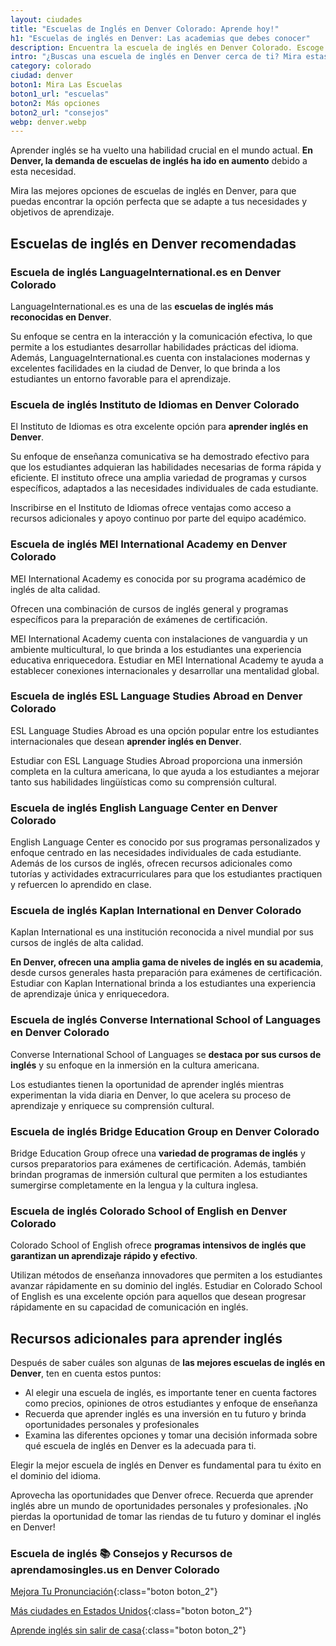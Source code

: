 ```yaml
---
layout: ciudades
title: "Escuelas de Inglés en Denver Colorado: Aprende hoy!"
h1: "Escuelas de inglés en Denver: Las academias que debes conocer"
description: Encuentra la escuela de inglés en Denver Colorado. Escoge según tu horario y presupuesto. Entra y miras las opciones para Todos los Niveles
intro: "¿Buscas una escuela de inglés en Denver cerca de ti? Mira estas opciones"
category: colorado
ciudad: denver
boton1: Mira Las Escuelas
boton1_url: "escuelas"
boton2: Más opciones
boton2_url: "consejos"
webp: denver.webp
---
```

Aprender inglés se ha vuelto una habilidad crucial en el mundo actual. **En Denver, la demanda de escuelas de inglés ha ido en aumento** debido a esta necesidad.

Mira las mejores opciones de escuelas de inglés en Denver, para que puedas encontrar la opción perfecta que se adapte a tus necesidades y objetivos de aprendizaje.

## Escuelas de inglés en Denver recomendadas

### Escuela de inglés LanguageInternational.es en Denver Colorado

LanguageInternational.es es una de las **escuelas de inglés más reconocidas en Denver**.

Su enfoque se centra en la interacción y la comunicación efectiva, lo que permite a los estudiantes desarrollar habilidades prácticas del idioma. Además, LanguageInternational.es cuenta con instalaciones modernas y excelentes facilidades en la ciudad de Denver, lo que brinda a los estudiantes un entorno favorable para el aprendizaje.

### Escuela de inglés Instituto de Idiomas en Denver Colorado

El Instituto de Idiomas es otra excelente opción para **aprender inglés en Denver**.

Su enfoque de enseñanza comunicativa se ha demostrado efectivo para que los estudiantes adquieran las habilidades necesarias de forma rápida y eficiente. El instituto ofrece una amplia variedad de programas y cursos específicos, adaptados a las necesidades individuales de cada estudiante.

Inscribirse en el Instituto de Idiomas ofrece ventajas como acceso a recursos adicionales y apoyo continuo por parte del equipo académico.

### Escuela de inglés MEI International Academy en Denver Colorado

MEI International Academy es conocida por su programa académico de inglés de alta calidad.

Ofrecen una combinación de cursos de inglés general y programas específicos para la preparación de exámenes de certificación.

MEI International Academy cuenta con instalaciones de vanguardia y un ambiente multicultural, lo que brinda a los estudiantes una experiencia educativa enriquecedora. Estudiar en MEI International Academy te ayuda a establecer conexiones internacionales y desarrollar una mentalidad global.

### Escuela de inglés ESL Language Studies Abroad en Denver Colorado

ESL Language Studies Abroad es una opción popular entre los estudiantes internacionales que desean **aprender inglés en Denver**.

Estudiar con ESL Language Studies Abroad proporciona una inmersión completa en la cultura americana, lo que ayuda a los estudiantes a mejorar tanto sus habilidades lingüísticas como su comprensión cultural.

### Escuela de inglés English Language Center en Denver Colorado

English Language Center es conocido por sus programas personalizados y enfoque centrado en las necesidades individuales de cada estudiante. Además de los cursos de inglés, ofrecen recursos adicionales como tutorías y actividades extracurriculares para que los estudiantes practiquen y refuercen lo aprendido en clase.

### Escuela de inglés Kaplan International en Denver Colorado

Kaplan International es una institución reconocida a nivel mundial por sus cursos de inglés de alta calidad.

**En Denver, ofrecen una amplia gama de niveles de inglés en su academia**, desde cursos generales hasta preparación para exámenes de certificación. Estudiar con Kaplan International brinda a los estudiantes una experiencia de aprendizaje única y enriquecedora.

### Escuela de inglés Converse International School of Languages en Denver Colorado

Converse International School of Languages se **destaca por sus cursos de inglés** y su enfoque en la inmersión en la cultura americana.

Los estudiantes tienen la oportunidad de aprender inglés mientras experimentan la vida diaria en Denver, lo que acelera su proceso de aprendizaje y enriquece su comprensión cultural.

### Escuela de inglés Bridge Education Group en Denver Colorado

Bridge Education Group ofrece una **variedad de programas de inglés** y cursos preparatorios para exámenes de certificación. Además, también brindan programas de inmersión cultural que permiten a los estudiantes sumergirse completamente en la lengua y la cultura inglesa.

### Escuela de inglés Colorado School of English en Denver Colorado

Colorado School of English ofrece **programas intensivos de inglés que garantizan un aprendizaje rápido y efectivo**.

Utilizan métodos de enseñanza innovadores que permiten a los estudiantes avanzar rápidamente en su dominio del inglés. Estudiar en Colorado School of English es una excelente opción para aquellos que desean progresar rápidamente en su capacidad de comunicación en inglés.

## Recursos adicionales para aprender inglés

Después de saber cuáles son algunas de **las mejores escuelas de inglés en Denver**, ten en cuenta estos puntos:

* Al elegir una escuela de inglés, es importante tener en cuenta factores como precios, opiniones de otros estudiantes y enfoque de enseñanza
* Recuerda que aprender inglés es una inversión en tu futuro y brinda oportunidades personales y profesionales
* Examina las diferentes opciones y tomar una decisión informada sobre qué escuela de inglés en Denver es la adecuada para ti.

Elegir la mejor escuela de inglés en Denver es fundamental para tu éxito en el dominio del idioma.

Aprovecha las oportunidades que Denver ofrece. Recuerda que aprender inglés abre un mundo de oportunidades personales y profesionales. ¡No pierdas la oportunidad de tomar las riendas de tu futuro y dominar el inglés en Denver!

### Escuela de inglés 📚 Consejos y Recursos de aprendamosingles.us en Denver Colorado

[Mejora Tu Pronunciación]({{'blog'|relative_url}}){:class="boton boton_2"}

[Más ciudades en Estados Unidos]({{'escuelas'|relative_url}}){:class="boton boton_2"}

[Aprende inglés sin salir de casa]({{'clases-en-linea'|relative_url}}){:class="boton boton_2"}